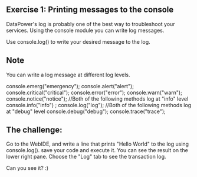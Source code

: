 ## Exercise 1: Printing messages to the console
DataPower's log is probably one of the best way to troubleshoot your services. Using the console module you can write log messages.

Use console.log() to write your desired message to the log.

## Note
You can write a log message at different log levels.

console.emerg("emergency");
console.alert("alert");
console.critical("critical");
console.error("error");
console.warn("warn");
console.notice("notice");
//Both of the following methods log at "info" level
console.info("info") ;
console.log("log");
//Both of the following methods log at "debug" level
console.debug("debug");
console.trace("trace");


## The challenge:  
Go to the WebIDE, and write a line that prints "Hello World" to the log using console.log().
save your code and execute it.
You can see the result on the lower right pane.
Choose the "Log" tab to see the transaction log.

Can you see it? :)
